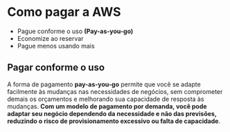 # Como pagar a AWS

* Pague conforme o uso **(Pay-as-you-go)**
* Economize ao reservar
* Pague menos usando mais

## Pagar conforme o uso

A forma de pagamento **pay-as-you-go** permite que você se adapte facilmente às mudanças nas necessidades de negócios, sem comprometer demais os orçamentos e melhorando sua capacidade de resposta às mudanças. **Com um modelo de pagamento por demanda, você pode adaptar seu negócio dependendo da necessidade e não das previsões, reduzindo o risco de provisionamento excessivo ou falta de capacidade**.